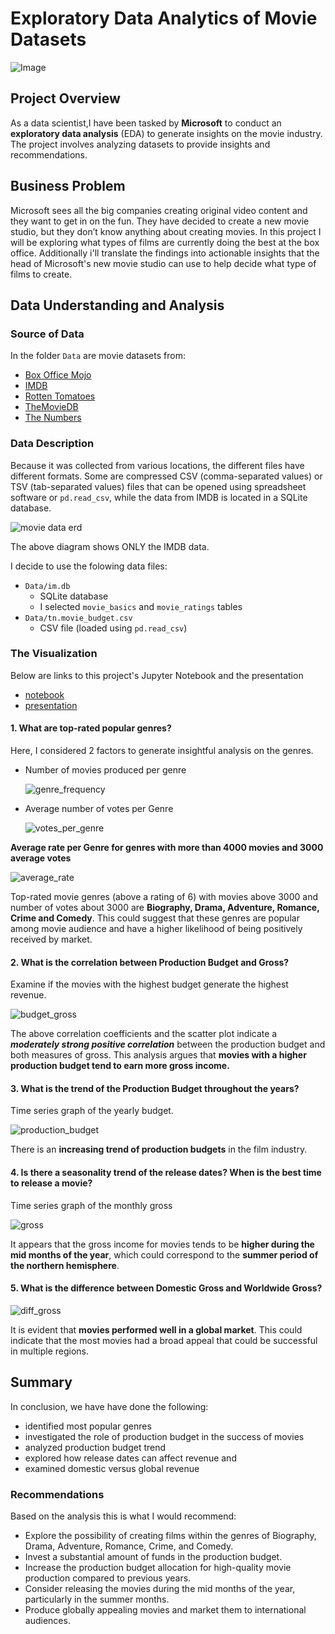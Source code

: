 # Exploratory Data Analytics of Movie Datasets

![Image](https://raw.githubusercontent.com/waihiga9/Phase1_Project/main/Images/movie_image.jpeg)

## Project Overview

As a data scientist,I have been tasked by **Microsoft** to conduct an **exploratory data analysis** (EDA) to generate insights on the movie industry. The project involves analyzing datasets to provide insights and recommendations.

## Business Problem

Microsoft sees all the big companies creating original video content and they want to get in on the fun. They have decided to create a new movie studio, but they don’t know anything about creating movies. In this project I will be exploring what types of films are currently doing the best at the box office. Additionally i'll translate the findings into actionable insights that the head of Microsoft's new movie studio can use to help decide what type of films to create.

## Data Understanding and Analysis

### Source of Data
In the folder `Data` are movie datasets from:

* [Box Office Mojo](https://www.boxofficemojo.com/)
* [IMDB](https://www.imdb.com/)
* [Rotten Tomatoes](https://www.rottentomatoes.com/)
* [TheMovieDB](https://www.themoviedb.org/)
* [The Numbers](https://www.the-numbers.com/)

### Data Description

Because it was collected from various locations, the different files have different formats. Some are compressed CSV (comma-separated values) or TSV (tab-separated values) files that can be opened using spreadsheet software or `pd.read_csv`, while the data from IMDB is located in a SQLite database.

![movie data erd](https://raw.githubusercontent.com/waihiga9/Phase1_Project/main/Images/movie_data_erd.jpeg)

The above diagram shows ONLY the IMDB data.

I decide to use the folowing data files:

* `Data/im.db`
  * SQLite database
  * I selected `movie_basics` and `movie_ratings` tables 
* `Data/tn.movie_budget.csv`
  * CSV file (loaded using `pd.read_csv`)

### The Visualization

Below are links to this project's Jupyter Notebook and the presentation

- [notebook](https://github.com/waihiga9/Phase1_Project/blob/main/EDA_movies.ipynb?view=true)
- [presentation](https://github.com/waihiga9/Phase1_Project/blob/main/presentation.pdf?view=true)
  
#### 1. What are top-rated popular genres?

Here, I considered 2 factors to generate insightful analysis on the genres.

- Number of movies produced per genre
  
  ![genre_frequency](https://raw.githubusercontent.com/waihiga9/Phase1_Project/main/Plots/genre_frequncy.png)

- Average number of votes per Genre
  
  ![votes_per_genre](https://raw.githubusercontent.com/waihiga9/Phase1_Project/main/Plots/votes_per_genre.png)

**Average rate per Genre for genres with more than 4000 movies and 3000 average votes**
  
  ![average_rate](https://raw.githubusercontent.com/waihiga9/Phase1_Project/main/Plots/average_rate.png)

Top-rated movie genres (above a rating of 6) with movies above 3000 and number of votes about 3000 are **Biography, Drama, Adventure, Romance, Crime and Comedy**. This could suggest that these genres are popular among movie audience and have a higher likelihood of being positively received by market.

#### 2. What is the correlation between Production Budget and Gross?

Examine if the movies with the highest budget generate the highest revenue.

  ![budget_gross](https://raw.githubusercontent.com/waihiga9/Phase1_Project/main/Plots/budget_gross.png)

The above correlation coefficients and the scatter plot indicate a ***moderately strong positive correlation*** between the production budget and both measures of gross.  This analysis argues that **movies with a higher production budget tend to earn more gross income.**

#### 3. What is the trend of the Production Budget throughout the years?

Time series graph of the yearly budget.

  ![production_budget](https://raw.githubusercontent.com/waihiga9/Phase1_Project/main/Plots/production_budget.png)

There is an **increasing trend of production budgets** in the film industry.

#### 4. Is there a seasonality trend of the release dates? When is the best time to release a movie?

Time series graph of the monthly gross

  ![gross](https://raw.githubusercontent.com/waihiga9/Phase1_Project/main/Plots/gross.png)

It appears that the gross income for movies tends to be **higher during the mid months of the year**, which could correspond to the **summer period of the northern hemisphere**.

#### 5. What is the difference between Domestic Gross and Worldwide Gross?

  ![diff_gross](https://raw.githubusercontent.com/waihiga9/Phase1_Project/main/Plots/diff_gross.png)

It is evident that **movies performed well in a global market**. This could indicate that the most movies had a broad appeal that could be successful in multiple regions.

## Summary

In conclusion, we have have done the following:

- identified most popular genres 
- investigated the role of production budget in the success of movies
- analyzed production budget trend
- explored how release dates can affect revenue and
- examined domestic versus global revenue

### Recommendations

Based on the analysis this is what I would recommend:
- Explore the possibility of creating films within the genres of Biography, Drama, Adventure, Romance, Crime, and Comedy.
- Invest a substantial amount of funds in the production budget.
- Increase the production budget allocation for high-quality movie production compared to previous years.
- Consider releasing the movies during the mid months of the year, particularly in the summer months.
- Produce globally appealing movies and market them to international audiences.
